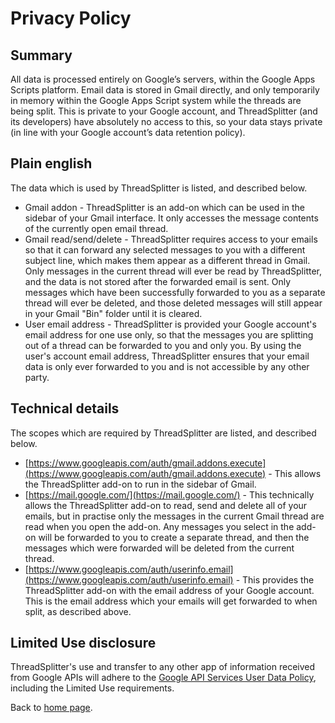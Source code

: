 # Privacy Policy

## Summary
All data is processed entirely on Google’s servers, within the Google Apps Scripts platform. Email data is stored in Gmail directly, and only temporarily in memory within the Google Apps Script system while the threads are being split. This is private to your Google account, and ThreadSplitter (and its developers) have absolutely no access to this, so your data stays private (in line with your Google account’s data retention policy).

## Plain english

The data which is used by ThreadSplitter is listed, and described below.
* Gmail addon - ThreadSplitter is an add-on which can be used in the sidebar of your Gmail interface. It only accesses the message contents of the currently open email thread.
* Gmail read/send/delete - ThreadSplitter requires access to your emails so that it can forward any selected messages to you with a different subject line, which makes them appear as a different thread in Gmail. Only messages in the current thread will ever be read by ThreadSplitter, and the data is not stored after the forwarded email is sent. Only messages which have been successfully forwarded to you as a separate thread will ever be deleted, and those deleted messages will still appear in your Gmail "Bin" folder until it is cleared.
* User email address - ThreadSplitter is provided your Google account's email address for one use only, so that the messages you are splitting out of a thread can be forwarded to you and only you. By using the user's account email address, ThreadSplitter ensures that your email data is only ever forwarded to you and is not accessible by any other party.

## Technical details

The scopes which are required by ThreadSplitter are listed, and described below.
* [https://www.googleapis.com/auth/gmail.addons.execute](https://www.googleapis.com/auth/gmail.addons.execute) - This allows the ThreadSplitter add-on to run in the sidebar of Gmail.
* [https://mail.google.com/](https://mail.google.com/) - This technically allows the ThreadSplitter add-on to read, send and delete all of your emails, but in practise only the messages in the current Gmail thread are read when you open the add-on. Any messages you select in the add-on will be forwarded to you to create a separate thread, and then the messages which were forwarded will be deleted from the current thread.
* [https://www.googleapis.com/auth/userinfo.email](https://www.googleapis.com/auth/userinfo.email) - This provides the ThreadSplitter add-on with the email address of your Google account. This is the email address which your emails will get forwarded to when split, as described above.

## Limited Use disclosure

ThreadSplitter's use and transfer to any other app of information received from Google APIs will adhere to the [Google API Services User Data Policy](https://developers.google.com/terms/api-services-user-data-policy#additional_requirements_for_specific_api_scopes), including the Limited Use requirements.

Back to [home page](index.md).